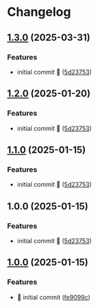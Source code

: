 # Changelog

## [1.3.0](https://github.com/martadams89/webtop-sftp/compare/v1.2.0...v1.3.0) (2025-03-31)


### Features

* initial commit :rocket: ([5d23753](https://github.com/martadams89/webtop-sftp/commit/5d237530902c66b90a04b346a99122eaf27c5bd8))

## [1.2.0](https://github.com/martadams89/webtop-sftp/compare/v1.1.0...v1.2.0) (2025-01-20)

### Features

- initial commit :rocket: ([5d23753](https://github.com/martadams89/webtop-sftp/commit/5d237530902c66b90a04b346a99122eaf27c5bd8))

## [1.1.0](https://github.com/martadams89/webtop-sftp/compare/v1.0.0...v1.1.0) (2025-01-15)

### Features

- initial commit :rocket: ([5d23753](https://github.com/martadams89/webtop-sftp/commit/5d237530902c66b90a04b346a99122eaf27c5bd8))

## 1.0.0 (2025-01-15)

### Features

- initial commit :rocket: ([5d23753](https://github.com/martadams89/webtop-sftp/commit/5d237530902c66b90a04b346a99122eaf27c5bd8))

## [1.0.0](https://github.com/martadams89/webtop-sftp/compare/v1.2.0...v1.3.0) (2025-01-15)

### Features

- :rocket: initial commit ([fe9099c](https://github.com/martadams89/webtop-sftp/commit/fe9099c18cc0188ec884b97b5d2510b3d179ea8e))
